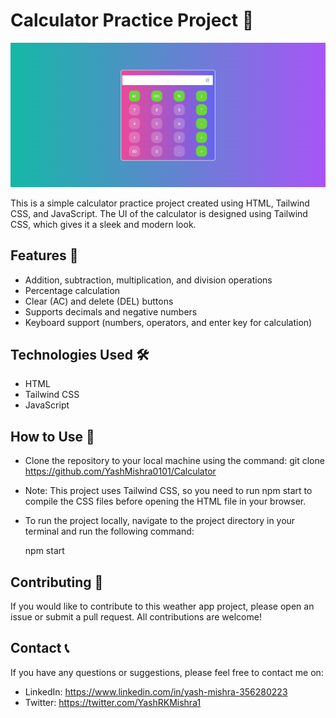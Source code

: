 # Calculator Practice Project 🧮

<img src="./calc.png">

This is a simple calculator practice project created using HTML, Tailwind CSS, and JavaScript. The UI of the calculator is designed using Tailwind CSS, which gives it a sleek and modern look.

## Features 🚀

- Addition, subtraction, multiplication, and division operations
- Percentage calculation
- Clear (AC) and delete (DEL) buttons
- Supports decimals and negative numbers
- Keyboard support (numbers, operators, and enter key for calculation)

## Technologies Used 🛠️

- HTML
- Tailwind CSS
- JavaScript

## How to Use 📖

- Clone the repository to your local machine using the command: git clone https://github.com/YashMishra0101/Calculator

-   Note: This project uses Tailwind CSS, so you need to run npm start to compile the CSS files before opening the HTML file in your browser.

-   To run the project locally, navigate to the project directory in your terminal and run the following command:
    
    npm start
    
## Contributing 🤝

If you would like to contribute to this weather app project, please open an issue or submit a pull request. All contributions are welcome!


## Contact 📞

If you have any questions or suggestions, please feel free to contact me on:

- LinkedIn: https://www.linkedin.com/in/yash-mishra-356280223
- Twitter: https://twitter.com/YashRKMishra1

